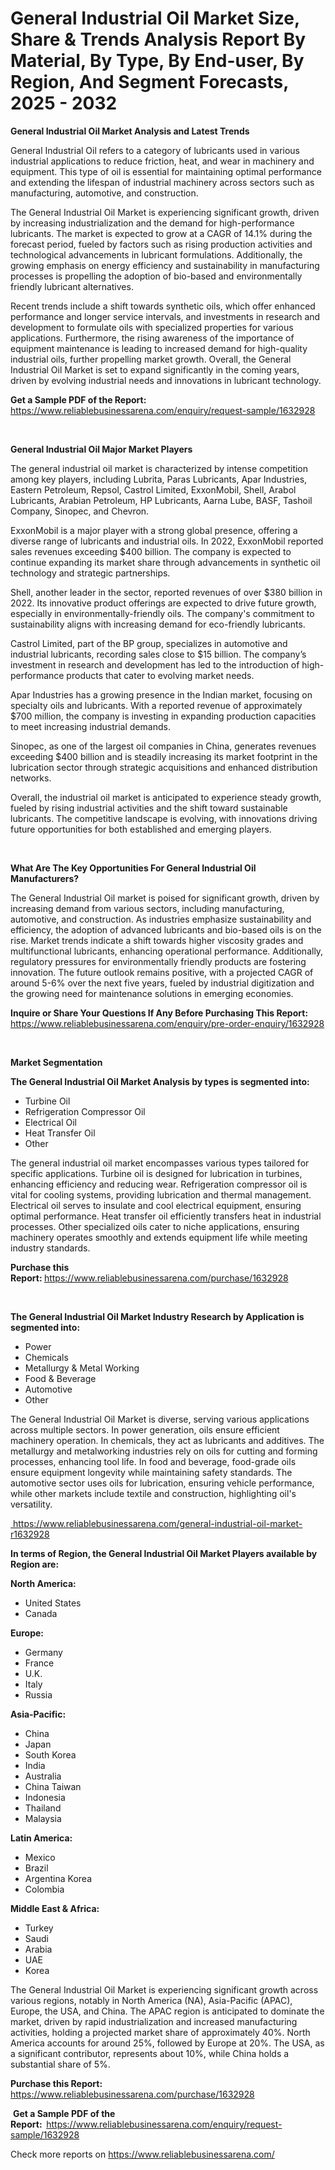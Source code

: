 <p><h1>General Industrial Oil Market Size, Share & Trends Analysis Report By Material, By Type, By End-user, By Region, And Segment Forecasts, 2025 - 2032</h1></p><p><strong>General Industrial Oil Market Analysis and Latest Trends</strong></p>
<p><p>General Industrial Oil refers to a category of lubricants used in various industrial applications to reduce friction, heat, and wear in machinery and equipment. This type of oil is essential for maintaining optimal performance and extending the lifespan of industrial machinery across sectors such as manufacturing, automotive, and construction.</p><p>The General Industrial Oil Market is experiencing significant growth, driven by increasing industrialization and the demand for high-performance lubricants. The market is expected to grow at a CAGR of 14.1% during the forecast period, fueled by factors such as rising production activities and technological advancements in lubricant formulations. Additionally, the growing emphasis on energy efficiency and sustainability in manufacturing processes is propelling the adoption of bio-based and environmentally friendly lubricant alternatives.</p><p>Recent trends include a shift towards synthetic oils, which offer enhanced performance and longer service intervals, and investments in research and development to formulate oils with specialized properties for various applications. Furthermore, the rising awareness of the importance of equipment maintenance is leading to increased demand for high-quality industrial oils, further propelling market growth. Overall, the General Industrial Oil Market is set to expand significantly in the coming years, driven by evolving industrial needs and innovations in lubricant technology.</p></p>
<p><strong>Get a Sample PDF of the Report:&nbsp;</strong> <a href="https://www.reliablebusinessarena.com/enquiry/request-sample/1632928?utm_campaign=3122&utm_medium=2&utm_source=Github&utm_content=ia&utm_term=29032025&utm_id=general-industrial-oil">https://www.reliablebusinessarena.com/enquiry/request-sample/1632928</a></p>
<p>&nbsp;</p>
<p><strong>General Industrial Oil Major Market Players</strong></p>
<p><p>The general industrial oil market is characterized by intense competition among key players, including Lubrita, Paras Lubricants, Apar Industries, Eastern Petroleum, Repsol, Castrol Limited, ExxonMobil, Shell, Arabol Lubricants, Arabian Petroleum, HP Lubricants, Aarna Lube, BASF, Tashoil Company, Sinopec, and Chevron. </p><p>ExxonMobil is a major player with a strong global presence, offering a diverse range of lubricants and industrial oils. In 2022, ExxonMobil reported sales revenues exceeding $400 billion. The company is expected to continue expanding its market share through advancements in synthetic oil technology and strategic partnerships.</p><p>Shell, another leader in the sector, reported revenues of over $380 billion in 2022. Its innovative product offerings are expected to drive future growth, especially in environmentally-friendly oils. The company's commitment to sustainability aligns with increasing demand for eco-friendly lubricants.</p><p>Castrol Limited, part of the BP group, specializes in automotive and industrial lubricants, recording sales close to $15 billion. The company’s investment in research and development has led to the introduction of high-performance products that cater to evolving market needs.</p><p>Apar Industries has a growing presence in the Indian market, focusing on specialty oils and lubricants. With a reported revenue of approximately $700 million, the company is investing in expanding production capacities to meet increasing industrial demands.</p><p>Sinopec, as one of the largest oil companies in China, generates revenues exceeding $400 billion and is steadily increasing its market footprint in the lubrication sector through strategic acquisitions and enhanced distribution networks.</p><p>Overall, the industrial oil market is anticipated to experience steady growth, fueled by rising industrial activities and the shift toward sustainable lubricants. The competitive landscape is evolving, with innovations driving future opportunities for both established and emerging players.</p></p>
<p>&nbsp;</p>
<p><strong>What Are The Key Opportunities For General Industrial Oil Manufacturers?</strong></p>
<p><p>The General Industrial Oil market is poised for significant growth, driven by increasing demand from various sectors, including manufacturing, automotive, and construction. As industries emphasize sustainability and efficiency, the adoption of advanced lubricants and bio-based oils is on the rise. Market trends indicate a shift towards higher viscosity grades and multifunctional lubricants, enhancing operational performance. Additionally, regulatory pressures for environmentally friendly products are fostering innovation. The future outlook remains positive, with a projected CAGR of around 5-6% over the next five years, fueled by industrial digitization and the growing need for maintenance solutions in emerging economies.</p></p>
<p><strong>Inquire or Share Your Questions If Any Before Purchasing This Report:</strong> <a href="https://www.reliablebusinessarena.com/enquiry/pre-order-enquiry/1632928?utm_campaign=3122&utm_medium=2&utm_source=Github&utm_content=ia&utm_term=29032025&utm_id=general-industrial-oil">https://www.reliablebusinessarena.com/enquiry/pre-order-enquiry/1632928</a></p>
<p>&nbsp;</p>
<p><strong>Market Segmentation</strong></p>
<p><strong>The General Industrial Oil Market Analysis by types is segmented into:</strong></p>
<p><ul><li>Turbine Oil</li><li>Refrigeration Compressor Oil</li><li>Electrical Oil</li><li>Heat Transfer Oil</li><li>Other</li></ul></p>
<p><p>The general industrial oil market encompasses various types tailored for specific applications. Turbine oil is designed for lubrication in turbines, enhancing efficiency and reducing wear. Refrigeration compressor oil is vital for cooling systems, providing lubrication and thermal management. Electrical oil serves to insulate and cool electrical equipment, ensuring optimal performance. Heat transfer oil efficiently transfers heat in industrial processes. Other specialized oils cater to niche applications, ensuring machinery operates smoothly and extends equipment life while meeting industry standards.</p></p>
<p><strong>Purchase this Report:&nbsp;</strong><a href="https://www.reliablebusinessarena.com/purchase/1632928?utm_campaign=3122&utm_medium=2&utm_source=Github&utm_content=ia&utm_term=29032025&utm_id=general-industrial-oil">https://www.reliablebusinessarena.com/purchase/1632928</a></p>
<p>&nbsp;</p>
<p><strong>The General Industrial Oil Market Industry Research by Application is segmented into:</strong></p>
<p><ul><li>Power</li><li>Chemicals</li><li>Metallurgy & Metal Working</li><li>Food & Beverage</li><li>Automotive</li><li>Other</li></ul></p>
<p><p>The General Industrial Oil Market is diverse, serving various applications across multiple sectors. In power generation, oils ensure efficient machinery operation. In chemicals, they act as lubricants and additives. The metallurgy and metalworking industries rely on oils for cutting and forming processes, enhancing tool life. In food and beverage, food-grade oils ensure equipment longevity while maintaining safety standards. The automotive sector uses oils for lubrication, ensuring vehicle performance, while other markets include textile and construction, highlighting oil's versatility.</p></p>
<p><a href="https://www.reliablebusinessarena.com/general-industrial-oil-market-r1632928?utm_campaign=3122&utm_medium=2&utm_source=Github&utm_content=ia&utm_term=29032025&utm_id=general-industrial-oil">&nbsp;https://www.reliablebusinessarena.com/general-industrial-oil-market-r1632928</a></p>
<p><strong>In terms of Region, the General Industrial Oil Market Players available by Region are:</strong></p>
<p>
    <p> <strong> North America: </strong>
        <ul>
            <li>United States</li>
            <li>Canada</li>
        </ul>
        </p> 
    <p> <strong> Europe: </strong>
        <ul>
            <li>Germany</li>
            <li>France</li>
            <li>U.K.</li>
            <li>Italy</li>
            <li>Russia</li>
        </ul>
        </p> 
    <p> <strong> Asia-Pacific: </strong>
        <ul>
            <li>China</li>
            <li>Japan</li>
            <li>South Korea</li>
            <li>India</li>
            <li>Australia</li>
            <li>China Taiwan</li>
            <li>Indonesia</li>
            <li>Thailand</li>
            <li>Malaysia</li>
        </ul>
        </p> 
    <p> <strong> Latin America: </strong>
        <ul>
            <li>Mexico</li>
            <li>Brazil</li>
            <li>Argentina Korea</li>
            <li>Colombia</li>
        </ul>
        </p> 
    <p> <strong> Middle East & Africa: </strong>
        <ul>
            <li>Turkey</li>
            <li>Saudi</li>
            <li>Arabia</li>
            <li>UAE</li>
            <li>Korea</li>
        </ul>
    </p>
    </p>
<p><p>The General Industrial Oil Market is experiencing significant growth across various regions, notably in North America (NA), Asia-Pacific (APAC), Europe, the USA, and China. The APAC region is anticipated to dominate the market, driven by rapid industrialization and increased manufacturing activities, holding a projected market share of approximately 40%. North America accounts for around 25%, followed by Europe at 20%. The USA, as a significant contributor, represents about 10%, while China holds a substantial share of 5%.</p></p>
<p><strong>Purchase this Report: </strong><a href="https://www.reliablebusinessarena.com/purchase/1632928?utm_campaign=3122&utm_medium=2&utm_source=Github&utm_content=ia&utm_term=29032025&utm_id=general-industrial-oil">https://www.reliablebusinessarena.com/purchase/1632928</a></p>
<p>&nbsp;<strong>Get a Sample PDF of the Report:&nbsp;&nbsp;</strong><a href="https://www.reliablebusinessarena.com/enquiry/request-sample/1632928?utm_campaign=3122&utm_medium=2&utm_source=Github&utm_content=ia&utm_term=29032025&utm_id=general-industrial-oil">https://www.reliablebusinessarena.com/enquiry/request-sample/1632928</a></p>
<p><strong></strong></p>
<p>Check more reports on <a href="https://www.reliablebusinessarena.com/?utm_campaign=3122&utm_medium=2&utm_source=Github&utm_content=ia&utm_term=29032025&utm_id=general-industrial-oil">https://www.reliablebusinessarena.com/</a></p>